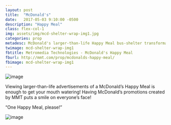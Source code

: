 ```yaml
---
layout: post
title:  "McDonald's"
date:   2017-05-03 9:10:00 -0500
description: "Happy Meal"
class: flex-col-1
img: assets/img/mcd-shelter-wrap-img1.jpg
categories: prop
metadesc: McDonald's larger-than-life Happy Meal bus-shelter transformation.
twimage: mcd-shelter-wrap-img1
fbtitle: Metromedia Technologies - McDonald's Happy Meal
fburl: http://mmt.com/prop/mcdonalds-happy-meal/
fbimage: mcd-shelter-wrap-img1
---
```

![image](../../assets/img/mcd-shelter-hero.jpg "McDonald's")

<span>V</span>iewing larger-than-life advertisements of a McDonald’s Happy Meal is enough to get your mouth watering! Having McDonald’s promotions created by MMT puts a smile on everyone’s face!

“One Happy Meal, please!”

![image](../../assets/img/mcd-shelter-img3.jpg "McDonald's")
